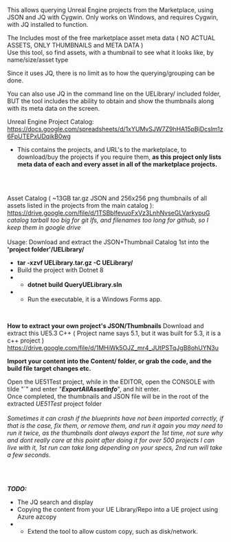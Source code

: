 This allows querying Unreal Engine projects from the Marketplace, using JSON and JQ with Cygwin.
Only works on Windows, and requires Cygwin, with JQ installed to function.

The Includes most of the free marketplace asset meta data ( NO ACTUAL ASSETS, ONLY THUMBNAILS and META DATA )
<br/>
Use this tool, so find assets, with a thumbnail to see what it looks like, by name/size/asset type

Since it uses JQ, there is no limit as to how the querying/grouping can be done.

You can also use JQ in the command line on the UELibrary/ included folder, BUT the tool includes the ability
to obtain and show the thumbnails along with its meta data on the screen.

Unreal Engine Project Catalog: 
<br/>
https://docs.google.com/spreadsheets/d/1xYUMvSJW7Z9hHA15pBjDcslm1z6FpUTEPxUDqikB0wg
- This contains the projects, and URL's to the marketplace, to download/buy the projects if you require them,
**as this project only lists meta data of each and every asset in all of the marketplace projects.**
 <br/>
 <br/>

Asset Catalog ( ~13GB tar.gz JSON and 256x256 png thumbnails of all assets listed in the projects from the main catalog ):
<br/>https://drive.google.com/file/d/1TSBblfevuoFxVz3LnhNvseGLVarkypuG<br/>
_catalog tarball too big for git lfs, and filenames too long for github, so I keep them in google drive_
<br/>
<br/>
Usage: Download and extract the JSON+Thumbnail Catalog 1st into the **'project folder'/UELibrary/**
- **tar -xzvf UELibrary.tar.gz -C UELibrary/**
- Build the project with Dotnet 8
- - **dotnet build QueryUELibrary.sln**
- - Run the executable, it is a Windows Forms app.

<br/>

**How to extract your own project's JSON/Thumbnails**
Download and extract this UE5.3 C++ ( Project name says 5.1, but it was built for 5.3, it is a c++ project )
<br/>
https://drive.google.com/file/d/1MHiWk5OJZ_mr4_JUtPSTqJgB8ohUYN3u

**Import your content into the Content/ folder, or grab the code, and the build file target changes etc.**

Open the UE51Test project, while in the EDITOR, open the CONSOLE with tilde "`" and enter
"**_ExportAllAssetInfo_**", and hit enter.
<br/>
Once completed, the thumbnails and JSON file will be in the root of the extracted _UE51Test_ project folder
<br/>
<br/>
_Sometimes it can crash if the blueprints have not been imported correctly, if that is the case, fix them, or remove them, and run it again
you may need to run it twice, as the thumbnails dont always export the 1st time, not sure why and dont really care at this point
after doing it for over 500 projects I can live with it, 1st run can take long depending on your specs, 2nd run will take a few seconds._

<br/>
<br/>

**_TODO:_**
- The JQ search and display
- Copying the content from your UE Library/Repo into a UE project using Azure azcopy
- - Extend the tool to allow custom copy, such as disk/network.
